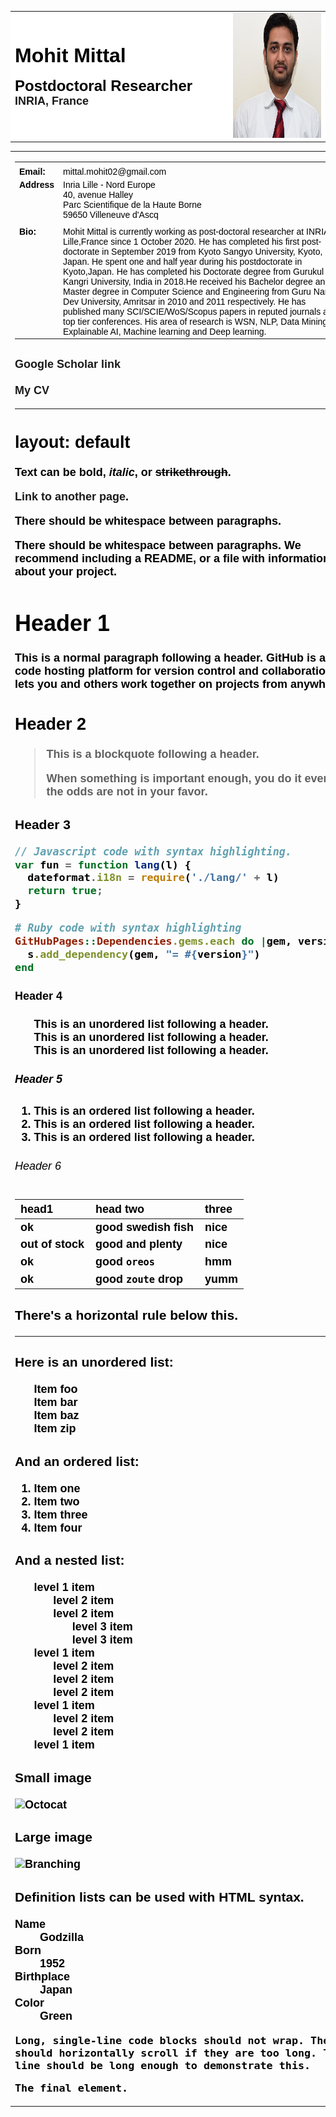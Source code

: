 <html>
<head>
<meta http-equiv="content-type" content="text/html;charset=iso-8859-1">
<title>Mohit Mittal, Postdoc, INRIA, FRANCE</title>
<style type="text/css">
  body {font-family: helvetica, arial, geneva, san-serif; font-size:14; color: black}
  ul {list-style: none; font-size: 14; margin-left: 12; padding-left: 12}
  a {text-decoration:none}
  table {font-size:16; font-family: helvetica; table-layout:fixed; color: #000000}
</style>
</head>

<body link="#0077AA" vlink="#0077AA" alink="#0077AA" marginwidth="40" marginheight="20" topmargin="20" leftmargin="40" rightmargin="0">

<table width=720 cellspacing="0" cellpadding="10" bgcolor="#FFFFFF">
<tr>
<td width=360 valign=middle>
<font size=+3><b>Mohit Mittal</b></font><br><br>

<b>
<font size=+2>
Postdoctoral Researcher<br>
</font>
<font size=+1>
<a href="">INRIA, France</a>
</b>
</font>
</td>
<td align="right" valign="top" width=160>
<img src="IEEE_pic.png" height=200">
</td>
</tr>
</table>
<table>
<tr>
<td>
<table cellspacing=0 cellpadding=10>
<tr><td><b></b></td><td></td></tr>
<tr><td><b>Email:</b></td><td>mittal.mohit02@gmail.com</td></tr>
<tr><td valign=top><b>Address</b></td>
  <td valign=top> Inria Lille - Nord Europe<br>
     40, avenue Halley<br>
    Parc Scientifique de la Haute Borne<br>
    59650 Villeneuve d'Ascq<br>
      </td></tr>
<tr><td><b></b></td><td></td></tr>
<tr><td valign=top><b>Bio:</b></td>
<td valign=top>Mohit Mittal is currently working as post-doctoral researcher at INRIA, Lille,France since 1 October 2020. He has completed his first post-doctorate in September 2019 from Kyoto Sangyo University, Kyoto, Japan. He spent one and half year during his postdoctorate in Kyoto,Japan.
               He has completed his Doctorate degree from Gurukul Kangri University, India in 2018.He received his Bachelor degree and Master degree in Computer Science and Engineering from Guru Nanak Dev University, Amritsar in 2010 and 2011 respectively. 
               He has published many SCI/SCIE/WoS/Scopus papers in reputed journals and top tier conferences. 
               His area of research is WSN, NLP, Data Mining, Explainable AI, Machine learning and Deep learning.
</td></tr>

</table>

<br>
<font size=+1>
<b>
<a href="https://scholar.google.com/citations?user=obJMZDUAAAAJ&hl=en">Google Scholar link</a><br><br>    
<a href="Mohit_CV.pdf">My CV</a>
   
</body>
</html>



---
layout: default
---

Text can be **bold**, _italic_, or ~~strikethrough~~.

[Link to another page](./another-page.html).

There should be whitespace between paragraphs.

There should be whitespace between paragraphs. We recommend including a README, or a file with information about your project.

# Header 1

This is a normal paragraph following a header. GitHub is a code hosting platform for version control and collaboration. It lets you and others work together on projects from anywhere.

## Header 2

> This is a blockquote following a header.
>
> When something is important enough, you do it even if the odds are not in your favor.

### Header 3

```js
// Javascript code with syntax highlighting.
var fun = function lang(l) {
  dateformat.i18n = require('./lang/' + l)
  return true;
}
```

```ruby
# Ruby code with syntax highlighting
GitHubPages::Dependencies.gems.each do |gem, version|
  s.add_dependency(gem, "= #{version}")
end
```

#### Header 4

*   This is an unordered list following a header.
*   This is an unordered list following a header.
*   This is an unordered list following a header.

##### Header 5

1.  This is an ordered list following a header.
2.  This is an ordered list following a header.
3.  This is an ordered list following a header.

###### Header 6

| head1        | head two          | three |
|:-------------|:------------------|:------|
| ok           | good swedish fish | nice  |
| out of stock | good and plenty   | nice  |
| ok           | good `oreos`      | hmm   |
| ok           | good `zoute` drop | yumm  |

### There's a horizontal rule below this.

* * *

### Here is an unordered list:

*   Item foo
*   Item bar
*   Item baz
*   Item zip

### And an ordered list:

1.  Item one
1.  Item two
1.  Item three
1.  Item four

### And a nested list:

- level 1 item
  - level 2 item
  - level 2 item
    - level 3 item
    - level 3 item
- level 1 item
  - level 2 item
  - level 2 item
  - level 2 item
- level 1 item
  - level 2 item
  - level 2 item
- level 1 item

### Small image

![Octocat](https://github.githubassets.com/images/icons/emoji/octocat.png)

### Large image

![Branching](https://guides.github.com/activities/hello-world/branching.png)


### Definition lists can be used with HTML syntax.

<dl>
<dt>Name</dt>
<dd>Godzilla</dd>
<dt>Born</dt>
<dd>1952</dd>
<dt>Birthplace</dt>
<dd>Japan</dd>
<dt>Color</dt>
<dd>Green</dd>
</dl>

```
Long, single-line code blocks should not wrap. They should horizontally scroll if they are too long. This line should be long enough to demonstrate this.
```

```
The final element.
```
